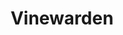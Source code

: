 ---
layout: hero
title: Vinewarden
spec: Immortal
class: Specialist
skill:
    name: Thorny Entanglement
    description: Immobilizing and draining health from a target enemy.
    stats:
        Cooldown: 60s
        Ability Damage: 40/50/60 per sec
        Heal: 40/50/60 per sec
        Duration: 6s
---